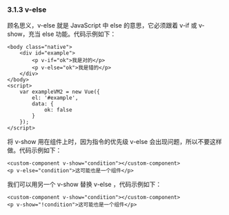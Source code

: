 ### 3.1.3 v-else

顾名思义，v-else 就是 JavaScript 中 else 的意思，它<red>必须跟着 v-if 或 v-show，充当 else 功能</red>。代码示例如下：

    <body class="native">
        <div id="example">
            <p v-if="ok">我是对的</p>
            <p v-else="ok">我是错的</p>
        </div>
    </body>
    <script>
        var exampleVM2 = new Vue({
            el: '#example',
            data: {
                ok: false
            }
        });
    </script>

<red>将 v-show 用在组件上时，因为指令的优先级 v-else 会出现问题，所以不要这样做</red>。代码示例如下：

    <custom-component v-show="condition"></custom-component>
    <p v-else="condition">这可能也是一个组件</p>

我们可以用另一个 v-show 替换 v-else ，代码示例如下：

    <custom-component v-show="condition"></custom-component>
    <p v-show="!condition">这可能也是一个组件</p>
